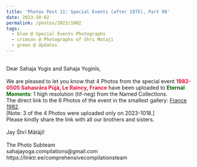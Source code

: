 ```yaml
---
title: 'Photos Post 11: Special Events (after 1975), Part 98'
date: 2023-10-02
permalink: /photos/2023/1002
tags:
  - blue @ Special Events Photographs
  - crimson @ Photographs of Shri Mataji
  - green @ Updates
---
```


<p>
<br>
Dear Sahaja Yogis and Sahaja Yoginīs,<br>
<br>
We are pleased to let you know that 4 Photos from the special event <font color="Crimson"><b> 1982-0505 Sahasrāra Pūjā, Le Raincy, France</b></font> have been uploaded to <font color="DarkGreen"><b>Eternal Moments</b></font>: 1 high resolution (tif-neg) from the Named Collections.<br>
The direct link to the 6 Photos of the event in the smallest gallery: <a href="https://eternalmoments.smugmug.com/Countries/France/1982"> France 1982</a>.<br>
[Note: 3 of the 4 Photos were uploaded only on 2023-1018.]<br>
Please kindly share the link with all our brothers and sisters.<br>
<br>
Jay Śhrī Mātājī!<br>
<br>
The Photo Subteam<br>
sahajayoga.compilations@gmail.com<br>
https://linktr.ee/comprehensivecompilationsteam<br>
</p>